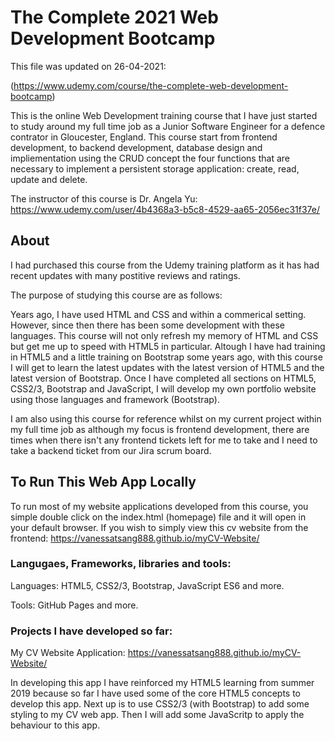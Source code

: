 # The Complete 2021 Web Development Bootcamp

This file was updated on 26-04-2021:

(https://www.udemy.com/course/the-complete-web-development-bootcamp)

This is the online Web Development training course that I have just started to study around my full time job as a Junior Software Engineer for a defence contrator in Gloucester, England. This course start from frontend development, to backend development, database design and impliementation using the CRUD concept the four functions that are necessary to implement a persistent storage application: create, read, update and delete.

The instructor of this course is Dr. Angela Yu: https://www.udemy.com/user/4b4368a3-b5c8-4529-aa65-2056ec31f37e/

## About

I had purchased this course from the Udemy training platform as it has had recent updates with many postitive reviews and ratings.

The purpose of studying this course are as follows:

Years ago, I have used HTML and CSS and within a commerical setting. However, since then there has been some development with these languages. This course will not only refresh my memory of HTML and CSS but get me up to speed with HTML5 in particular. Altough I have had training in HTML5 and a little training on Bootstrap some years ago, with this course I will get to learn the latest updates with the latest version of HTML5 and the latest version of Bootstrap. Once I have completed all sections on HTML5, CSS2/3, Bootstrap and JavaScript, I will develop my own portfolio website using those languages and framework (Bootstrap).

I am also using this course for reference whilst on my current project within my full time job as although my focus is frontend development, there are times when there isn't any frontend tickets left for me to take and I need to take a backend ticket from our Jira scrum board.




## To Run This Web App Locally

To run most of my website applications developed from this course, you simple double click on the index.html (homepage) file and it will open in your default browser. If you wish to simply view this cv website from the frontend: https://vanessatsang888.github.io/myCV-Website/ 

### Langugaes, Frameworks, libraries and tools:

Languages: HTML5, CSS2/3, Bootstrap, JavaScript ES6 and more.

Tools: GitHub Pages and more.

### Projects I have developed so far:

My CV Website Application: https://vanessatsang888.github.io/myCV-Website/

In developing this app I have reinforced my HTML5 learning from summer 2019 because so far I have used some of the core HTML5 concepts to develop this app. Next up is to use CSS2/3 (with Bootstrap) to add some styling to my CV web app. Then I will add some JavaScritp to apply the behaviour to this app.




